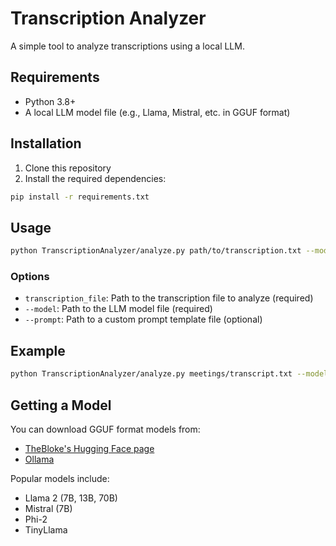 # Transcription Analyzer

A simple tool to analyze transcriptions using a local LLM.

## Requirements

- Python 3.8+
- A local LLM model file (e.g., Llama, Mistral, etc. in GGUF format)

## Installation

1. Clone this repository
2. Install the required dependencies:

```bash
pip install -r requirements.txt
```

## Usage

```bash
python TranscriptionAnalyzer/analyze.py path/to/transcription.txt --model path/to/model.gguf
```

### Options

- `transcription_file`: Path to the transcription file to analyze (required)
- `--model`: Path to the LLM model file (required)
- `--prompt`: Path to a custom prompt template file (optional)

## Example

```bash
python TranscriptionAnalyzer/analyze.py meetings/transcript.txt --model models/llama-2-7b-chat.gguf
```

## Getting a Model

You can download GGUF format models from:
- [TheBloke's Hugging Face page](https://huggingface.co/TheBloke)
- [Ollama](https://ollama.ai/)

Popular models include:
- Llama 2 (7B, 13B, 70B)
- Mistral (7B)
- Phi-2
- TinyLlama
